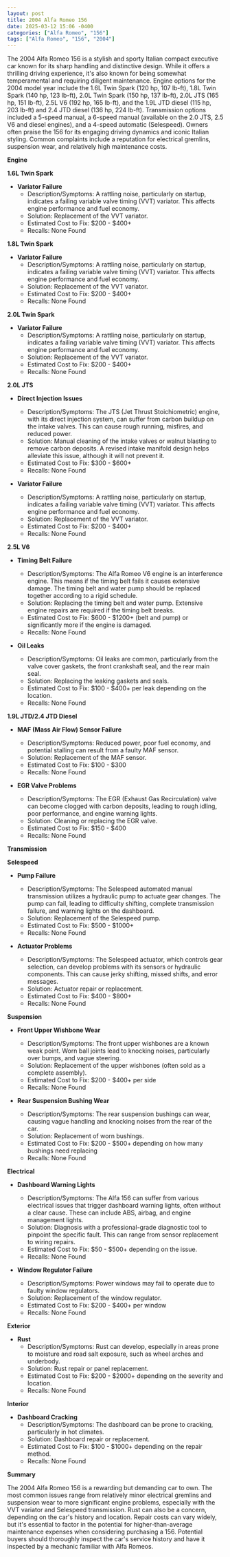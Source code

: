 ```yaml
---
layout: post
title: 2004 Alfa Romeo 156
date: 2025-03-12 15:06 -0400
categories: ["Alfa Romeo", "156"]
tags: ["Alfa Romeo", "156", "2004"]
---
```

The 2004 Alfa Romeo 156 is a stylish and sporty Italian compact executive car known for its sharp handling and distinctive design. While it offers a thrilling driving experience, it's also known for being somewhat temperamental and requiring diligent maintenance. Engine options for the 2004 model year include the 1.6L Twin Spark (120 hp, 107 lb-ft), 1.8L Twin Spark (140 hp, 123 lb-ft), 2.0L Twin Spark (150 hp, 137 lb-ft), 2.0L JTS (165 hp, 151 lb-ft), 2.5L V6 (192 hp, 165 lb-ft), and the 1.9L JTD diesel (115 hp, 203 lb-ft) and 2.4 JTD diesel (136 hp, 224 lb-ft). Transmission options included a 5-speed manual, a 6-speed manual (available on the 2.0 JTS, 2.5 V6 and diesel engines), and a 4-speed automatic (Selespeed). Owners often praise the 156 for its engaging driving dynamics and iconic Italian styling. Common complaints include a reputation for electrical gremlins, suspension wear, and relatively high maintenance costs.

**Engine**

**1.6L Twin Spark**

*   **Variator Failure**
    *   Description/Symptoms: A rattling noise, particularly on startup, indicates a failing variable valve timing (VVT) variator. This affects engine performance and fuel economy.
    *   Solution: Replacement of the VVT variator.
    *   Estimated Cost to Fix: $200 - $400+
    *   Recalls: None Found

**1.8L Twin Spark**

*   **Variator Failure**
    *   Description/Symptoms: A rattling noise, particularly on startup, indicates a failing variable valve timing (VVT) variator. This affects engine performance and fuel economy.
    *   Solution: Replacement of the VVT variator.
    *   Estimated Cost to Fix: $200 - $400+
    *   Recalls: None Found

**2.0L Twin Spark**

*   **Variator Failure**
    *   Description/Symptoms: A rattling noise, particularly on startup, indicates a failing variable valve timing (VVT) variator. This affects engine performance and fuel economy.
    *   Solution: Replacement of the VVT variator.
    *   Estimated Cost to Fix: $200 - $400+
    *   Recalls: None Found

**2.0L JTS**

*   **Direct Injection Issues**
    *   Description/Symptoms: The JTS (Jet Thrust Stoichiometric) engine, with its direct injection system, can suffer from carbon buildup on the intake valves. This can cause rough running, misfires, and reduced power.
    *   Solution: Manual cleaning of the intake valves or walnut blasting to remove carbon deposits.  A revised intake manifold design helps alleviate this issue, although it will not prevent it.
    *   Estimated Cost to Fix: $300 - $600+
    *   Recalls: None Found

*   **Variator Failure**
    *   Description/Symptoms: A rattling noise, particularly on startup, indicates a failing variable valve timing (VVT) variator. This affects engine performance and fuel economy.
    *   Solution: Replacement of the VVT variator.
    *   Estimated Cost to Fix: $200 - $400+
    *   Recalls: None Found

**2.5L V6**

*   **Timing Belt Failure**
    *   Description/Symptoms: The Alfa Romeo V6 engine is an interference engine. This means if the timing belt fails it causes extensive damage. The timing belt and water pump should be replaced together according to a rigid schedule.
    *   Solution: Replacing the timing belt and water pump. Extensive engine repairs are required if the timing belt breaks.
    *   Estimated Cost to Fix: $600 - $1200+ (belt and pump) or significantly more if the engine is damaged.
    *   Recalls: None Found

*   **Oil Leaks**
    *   Description/Symptoms: Oil leaks are common, particularly from the valve cover gaskets, the front crankshaft seal, and the rear main seal.
    *   Solution: Replacing the leaking gaskets and seals.
    *   Estimated Cost to Fix: $100 - $400+ per leak depending on the location.
    *   Recalls: None Found

**1.9L JTD/2.4 JTD Diesel**

*   **MAF (Mass Air Flow) Sensor Failure**
    *   Description/Symptoms: Reduced power, poor fuel economy, and potential stalling can result from a faulty MAF sensor.
    *   Solution: Replacement of the MAF sensor.
    *   Estimated Cost to Fix: $100 - $300
    *   Recalls: None Found

*   **EGR Valve Problems**
    *   Description/Symptoms: The EGR (Exhaust Gas Recirculation) valve can become clogged with carbon deposits, leading to rough idling, poor performance, and engine warning lights.
    *   Solution: Cleaning or replacing the EGR valve.
    *   Estimated Cost to Fix: $150 - $400
    *   Recalls: None Found

**Transmission**

**Selespeed**

*   **Pump Failure**
    *   Description/Symptoms: The Selespeed automated manual transmission utilizes a hydraulic pump to actuate gear changes. The pump can fail, leading to difficulty shifting, complete transmission failure, and warning lights on the dashboard.
    *   Solution: Replacement of the Selespeed pump.
    *   Estimated Cost to Fix: $500 - $1000+
    *   Recalls: None Found

*   **Actuator Problems**
    *   Description/Symptoms: The Selespeed actuator, which controls gear selection, can develop problems with its sensors or hydraulic components. This can cause jerky shifting, missed shifts, and error messages.
    *   Solution: Actuator repair or replacement.
    *   Estimated Cost to Fix: $400 - $800+
    *   Recalls: None Found

**Suspension**

*   **Front Upper Wishbone Wear**
    *   Description/Symptoms: The front upper wishbones are a known weak point. Worn ball joints lead to knocking noises, particularly over bumps, and vague steering.
    *   Solution: Replacement of the upper wishbones (often sold as a complete assembly).
    *   Estimated Cost to Fix: $200 - $400+ per side
    *   Recalls: None Found

*   **Rear Suspension Bushing Wear**
    *   Description/Symptoms: The rear suspension bushings can wear, causing vague handling and knocking noises from the rear of the car.
    *   Solution: Replacement of worn bushings.
    *   Estimated Cost to Fix: $200 - $500+ depending on how many bushings need replacing
    *   Recalls: None Found

**Electrical**

*   **Dashboard Warning Lights**
    *   Description/Symptoms: The Alfa 156 can suffer from various electrical issues that trigger dashboard warning lights, often without a clear cause. These can include ABS, airbag, and engine management lights.
    *   Solution: Diagnosis with a professional-grade diagnostic tool to pinpoint the specific fault. This can range from sensor replacement to wiring repairs.
    *   Estimated Cost to Fix: $50 - $500+ depending on the issue.
    *   Recalls: None Found

*   **Window Regulator Failure**
    *   Description/Symptoms: Power windows may fail to operate due to faulty window regulators.
    *   Solution: Replacement of the window regulator.
    *   Estimated Cost to Fix: $200 - $400+ per window
    *   Recalls: None Found

**Exterior**

*   **Rust**
    *   Description/Symptoms: Rust can develop, especially in areas prone to moisture and road salt exposure, such as wheel arches and underbody.
    *   Solution: Rust repair or panel replacement.
    *   Estimated Cost to Fix: $200 - $2000+ depending on the severity and location.
    *   Recalls: None Found

**Interior**

*   **Dashboard Cracking**
    *   Description/Symptoms: The dashboard can be prone to cracking, particularly in hot climates.
    *   Solution: Dashboard repair or replacement.
    *   Estimated Cost to Fix: $100 - $1000+ depending on the repair method.
    *   Recalls: None Found

**Summary**

The 2004 Alfa Romeo 156 is a rewarding but demanding car to own. The most common issues range from relatively minor electrical gremlins and suspension wear to more significant engine problems, especially with the VVT variator and Selespeed transmission. Rust can also be a concern, depending on the car's history and location.  Repair costs can vary widely, but it's essential to factor in the potential for higher-than-average maintenance expenses when considering purchasing a 156. Potential buyers should thoroughly inspect the car's service history and have it inspected by a mechanic familiar with Alfa Romeos.

